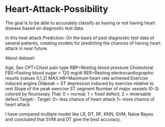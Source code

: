 # Heart-Attack-Possibility
The goal is to be able to accurately classify as having or not having heart disease based on diagnostic test data.


In this heat attack Prediction: On the basis of past diagnostic test data of several patients, creating models for predicting the chances of having heart attack in near future.

About dataset:

Age, Sex CPT=Chest pain type RBP=Resting blood pressure Cholestoral FBS=Fasting blood sugar > 120 mg/dl RER=Resting electrocardiographic results (values 0,1,2) MAX.HR=Maximum heart rate achieved Exercise induced angina Oldpeak = ST depression induced by exercise relative to rest Slope of the peak exercise ST segment Number of major vessels (0-3) colored by flourosopy Thal: 0 = normal; 1 = fixed defect; 2 = reversable defect Target:- Target: 0= less chance of heart attack 1= more chance of heart attack

I have compared multiple model like LR, DT, RF, KNN, SVM, Naïve Bayes and concluded that SVM and DT give the best accuracy.

